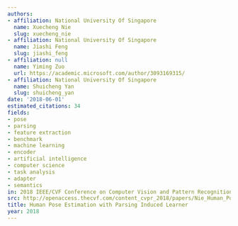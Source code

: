 ```yaml
---
authors:
- affiliation: National University Of Singapore
  name: Xuecheng Nie
  slug: xuecheng_nie
- affiliation: National University Of Singapore
  name: Jiashi Feng
  slug: jiashi_feng
- affiliation: null
  name: Yiming Zuo
  url: https://academic.microsoft.com/author/3093169315/
- affiliation: National University Of Singapore
  name: Shuicheng Yan
  slug: shuicheng_yan
date: '2018-06-01'
estimated_citations: 34
fields:
- pose
- parsing
- feature extraction
- benchmark
- machine learning
- encoder
- artificial intelligence
- computer science
- task analysis
- adapter
- semantics
in: 2018 IEEE/CVF Conference on Computer Vision and Pattern Recognition
src: http://openaccess.thecvf.com/content_cvpr_2018/papers/Nie_Human_Pose_Estimation_CVPR_2018_paper.pdf
title: Human Pose Estimation with Parsing Induced Learner
year: 2018
---
```

